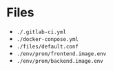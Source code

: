 #            Files

- `./.gitlab-ci.yml`
- `./docker-conpose.yml`
- `./files/default.conf`
- `./env/prom/frontend.image.env`
- `./env/prom/backend.image.env`